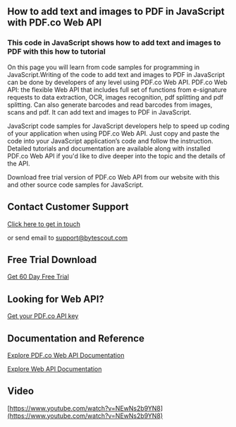 ## How to add text and images to PDF in JavaScript with PDF.co Web API

### This code in JavaScript shows how to add text and images to PDF with this how to tutorial

On this page you will learn from code samples for programming in JavaScript.Writing of the code to add text and images to PDF in JavaScript can be done by developers of any level using PDF.co Web API. PDF.co Web API: the flexible Web API that includes full set of functions from e-signature requests to data extraction, OCR, images recognition, pdf splitting and pdf splitting. Can also generate barcodes and read barcodes from images, scans and pdf. It can add text and images to PDF in JavaScript.

JavaScript code samples for JavaScript developers help to speed up coding of your application when using PDF.co Web API. Just copy and paste the code into your JavaScript application’s code and follow the instruction. Detailed tutorials and documentation are available along with installed PDF.co Web API if you'd like to dive deeper into the topic and the details of the API.

Download free trial version of PDF.co Web API from our website with this and other source code samples for JavaScript.

## Contact Customer Support

[Click here to get in touch](https://bytescout.zendesk.com/hc/en-us/requests/new?subject=PDF.co%20Web%20API%20Question)

or send email to [support@bytescout.com](mailto:support@bytescout.com?subject=PDF.co%20Web%20API%20Question) 

## Free Trial Download

[Get 60 Day Free Trial](https://bytescout.com/download/web-installer?utm_source=github-readme)

## Looking for Web API? 

[Get your PDF.co API key](https://pdf.co/documentation/api?utm_source=github-readme)

## Documentation and Reference

[Explore PDF.co Web API Documentation](https://bytescout.com/documentation/index.html?utm_source=github-readme)

[Explore Web API Documentation](https://pdf.co/documentation/api?utm_source=github-readme)

## Video

[https://www.youtube.com/watch?v=NEwNs2b9YN8](https://www.youtube.com/watch?v=NEwNs2b9YN8)